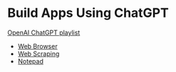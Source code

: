 # Build Apps Using ChatGPT

[OpenAI ChatGPT playlist](https://www.youtube.com/@ChatGPT-AI/playlists)

- [Web Browser](https://www.youtube.com/watch?v=iVCLg60ofKk)
- [Web Scraping](https://www.youtube.com/watch?v=IMccv8xbguE)
- [Notepad](https://www.youtube.com/watch?v=mL8el25cSIY)